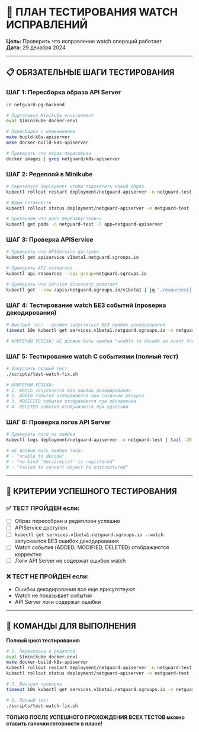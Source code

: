 # 🧪 ПЛАН ТЕСТИРОВАНИЯ WATCH ИСПРАВЛЕНИЙ

**Цель:** Проверить что исправление watch операций работает  
**Дата:** 29 декабря 2024

---

## 📋 ОБЯЗАТЕЛЬНЫЕ ШАГИ ТЕСТИРОВАНИЯ

### ШАГ 1: Пересборка образа API Server
```bash
cd netguard-pg-backend

# Подготовка Minikube environment
eval $(minikube docker-env)

# Пересборка с изменениями
make build-k8s-apiserver
make docker-build-k8s-apiserver

# Проверить что образ пересобран
docker images | grep netguard/k8s-apiserver
```

### ШАГ 2: Редеплой в Minikube
```bash
# Перезапуск deployment чтобы подхватить новый образ
kubectl rollout restart deployment/netguard-apiserver -n netguard-test

# Ждем готовности
kubectl rollout status deployment/netguard-apiserver -n netguard-test --timeout=120s

# Проверяем что pods перезапустились
kubectl get pods -n netguard-test -l app=netguard-apiserver
```

### ШАГ 3: Проверка APIService
```bash
# Проверить что APIService доступен
kubectl get apiservice v1beta1.netguard.sgroups.io

# Проверить API resources
kubectl api-resources --api-group=netguard.sgroups.io

# Проверить что Service discovery работает
kubectl get --raw /apis/netguard.sgroups.io/v1beta1 | jq '.resources[] | select(.name == "services")'
```

### ШАГ 4: Тестирование watch БЕЗ событий (проверка декодирования)
```bash
# Быстрый тест - должен запуститься БЕЗ ошибок декодирования
timeout 10s kubectl get services.v1beta1.netguard.sgroups.io -n netguard-test --watch

# КРИТЕРИЙ УСПЕХА: НЕ должно быть ошибки "unable to decode an event from the watch stream"
```

### ШАГ 5: Тестирование watch С событиями (полный тест)
```bash
# Запустить полный тест
./scripts/test-watch-fix.sh

# КРИТЕРИИ УСПЕХА:
# 1. Watch запускается без ошибок декодирования
# 2. ADDED события отображаются при создании ресурса
# 3. MODIFIED события отображаются при обновлении
# 4. DELETED события отображаются при удалении
```

### ШАГ 6: Проверка логов API Server
```bash
# Проверить логи на ошибки
kubectl logs deployment/netguard-apiserver -n netguard-test | tail -20

# НЕ должно быть ошибок типа:
# - "unable to decode"
# - "no kind 'ServiceList' is registered"
# - "failed to convert object to unstructured"
```

---

## 🎯 КРИТЕРИИ УСПЕШНОГО ТЕСТИРОВАНИЯ

### ✅ ТЕСТ ПРОЙДЕН если:
- [ ] Образ пересобран и редеплоен успешно
- [ ] APIService доступен
- [ ] `kubectl get services.v1beta1.netguard.sgroups.io --watch` запускается БЕЗ ошибок декодирования
- [ ] Watch события (ADDED, MODIFIED, DELETED) отображаются корректно
- [ ] Логи API Server не содержат ошибок watch

### ❌ ТЕСТ НЕ ПРОЙДЕН если:
- Ошибки декодирования все еще присутствуют
- Watch не показывает события
- API Server логи содержат ошибки

---

## 🚀 КОМАНДЫ ДЛЯ ВЫПОЛНЕНИЯ

**Полный цикл тестирования:**
```bash
# 1. Пересборка и редеплой
eval $(minikube docker-env)
make docker-build-k8s-apiserver
kubectl rollout restart deployment/netguard-apiserver -n netguard-test
kubectl rollout status deployment/netguard-apiserver -n netguard-test --timeout=120s

# 2. Быстрая проверка
timeout 10s kubectl get services.v1beta1.netguard.sgroups.io -n netguard-test --watch

# 3. Полный тест
./scripts/test-watch-fix.sh
```

**ТОЛЬКО ПОСЛЕ УСПЕШНОГО ПРОХОЖДЕНИЯ ВСЕХ ТЕСТОВ можно ставить галочки готовности в плане!** 